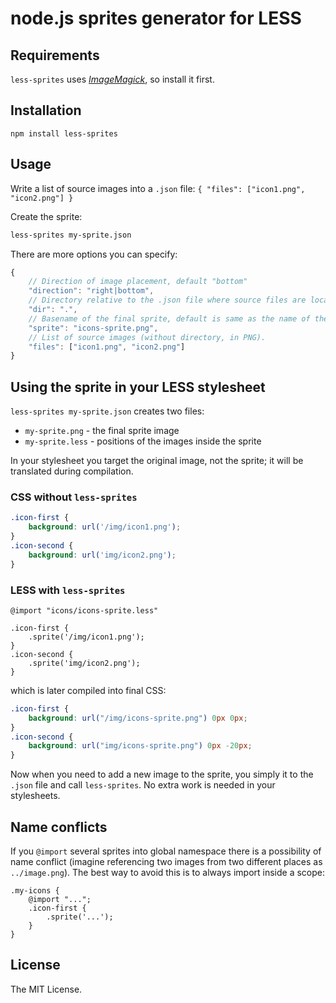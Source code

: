 # node.js sprites generator for LESS

## Requirements
`less-sprites` uses [*ImageMagick*](http://www.imagemagick.org/), so install it first. 

## Installation
```
npm install less-sprites
```

## Usage
Write a list of source images into a `.json` file:
`{ "files": ["icon1.png", "icon2.png"] }`

Create the sprite:
```bash
less-sprites my-sprite.json
```

There are more options you can specify:
```JavaScript
{
	// Direction of image placement, default "bottom"
	"direction": "right|bottom",
	// Directory relative to the .json file where source files are located, default "."
	"dir": ".",
	// Basename of the final sprite, default is same as the name of the .json file.
	"sprite": "icons-sprite.png",
	// List of source images (without directory, in PNG).
	"files": ["icon1.png", "icon2.png"]
}
```

## Using the sprite in your LESS stylesheet
`less-sprites my-sprite.json` creates two files:
* `my-sprite.png` - the final sprite image
* `my-sprite.less` - positions of the images inside the sprite

In your stylesheet you target the original image, not the sprite; it will be translated during compilation.
### CSS without `less-sprites`
```css
.icon-first {
	background: url('/img/icon1.png');
}
.icon-second {
	background: url('img/icon2.png');
}
```

### LESS with `less-sprites`
```less
@import "icons/icons-sprite.less"

.icon-first {
	.sprite('/img/icon1.png');
}
.icon-second {
	.sprite('img/icon2.png');
}
```
which is later compiled into final CSS:
```css
.icon-first {
	background: url("/img/icons-sprite.png") 0px 0px;
}
.icon-second {
	background: url("img/icons-sprite.png") 0px -20px;
}

```
Now when you need to add a new image to the sprite, you simply it to the `.json` file and call `less-sprites`.
No extra work is needed in your stylesheets.

## Name conflicts
If you `@import` several sprites into global namespace there is a possibility of name conflict (imagine referencing two images from two different places as `../image.png`). The best way to avoid this is to always import inside a scope:
```less
.my-icons {
	@import "...";
	.icon-first {
		.sprite('...');
	}
}
```

## License
The MIT License.
